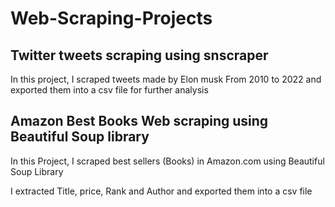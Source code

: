 # Web-Scraping-Projects

## Twitter tweets scraping using snscraper

In this project, I scraped tweets made by Elon musk From 2010 to 2022 and exported them into a csv file for further analysis

## Amazon Best Books Web scraping using Beautiful Soup library

In this Project, I scraped best sellers (Books) in Amazon.com using Beautiful Soup Library 

I extracted Title, price, Rank and Author and exported them into a csv file 

